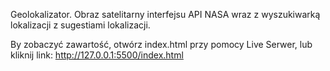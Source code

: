 Geolokalizator.
Obraz satelitarny interfejsu API NASA wraz z wyszukiwarką lokalizacji z sugestiami lokalizacji.

By zobaczyć zawartość, otwórz index.html przy pomocy Live Serwer, lub kliknij link: http://127.0.0.1:5500/index.html